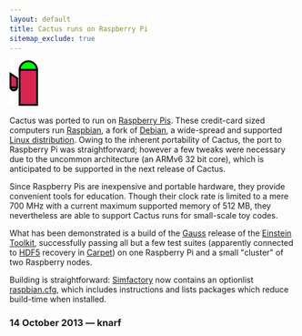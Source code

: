 ```yaml
---
layout: default
title: Cactus runs on Raspberry Pi
sitemap_exclude: true
---
```

<img src="cactusraspberry.png" alt="cactusraspberry" width="50" />

Cactus was ported to run on [Raspberry Pis](http://raspberrypi.org/).
These credit-card sized computers run
[Raspbian](http://www.raspbian.org/), a fork of
[Debian](http://www.debian.org), a wide-spread and supported [Linux
distribution](http://en.wikipedia.org/wiki/Linux_distribution). Owing to
the inherent portability of Cactus, the port to Raspberry Pi was
straightforward; however a few tweaks were necessary due to the uncommon
architecture (an ARMv6 32 bit core), which is anticipated to be
supported in the next release of Cactus.

Since Raspberry Pis are inexpensive and portable hardware, they provide
convenient tools for education. Though their clock rate is limited to a
mere 700 MHz with a current maximum supported memory of 512 MB, they
nevertheless are able to support Cactus runs for small-scale toy codes.

What has been demonstrated is a build of the
[Gauss](http://einsteintoolkit.org/about/releases/ET_2013_05_announcement.php)
release of the [Einstein Toolkit](http://einsteintoolkit.org/),
successfully passing all but a few test suites (apparently connected to
[HDF5](http://www.hdfgroup.org/HDF5/) recovery in
[Carpet](http://www.carpetcode.org/)) on one Raspberry Pi and a small
"cluster" of two Raspberry nodes.

Building is straightforward: [Simfactory](http://simfactory.org/) now
contains an optionlist
[raspbian.cfg](https://svn.cct.lsu.edu/repos/numrel/simfactory2/trunk/mdb/optionlists/raspbian.cfg),
which includes instructions and lists packages which reduce build-time
when installed.

### 14 October 2013 — knarf

